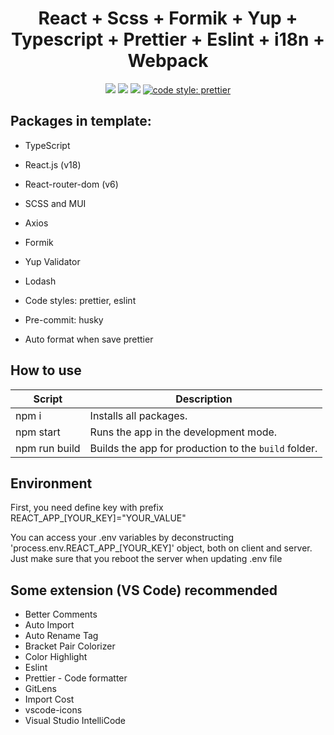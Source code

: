 <h1 align="center">React + Scss + Formik + Yup + Typescript + Prettier + Eslint + i18n + Webpack</h1>

<p align="center">
  <a href="https://reactjs.org/" target="_blank"><img src="https://img.shields.io/badge/React-v18.2.0-%238DD6F9.svg?logo=React"></a>
  <a href="https://github.com/donezombie" target="_blank"><img src="https://img.shields.io/badge/licence-MIT-green.svg" /></a>
  <a href="https://www.typescriptlang.org/" target="_blank"><img src="https://badgen.net/badge/Built%20With/TypeScript/blue" /></a>
  <a href="#badge"><img alt="code style: prettier" src="https://img.shields.io/badge/code_style-prettier-ff69b4.svg?style=flat-square"></a>
</p>

## Packages in template:

- TypeScript
- React.js (v18)
- React-router-dom (v6)
- SCSS and MUI

- Axios
- Formik
- Yup Validator
- Lodash

- Code styles: prettier, eslint
- Pre-commit: husky
- Auto format when save prettier

## How to use

| Script        | Description                                          |
| ------------- | ---------------------------------------------------- |
| npm i         | Installs all packages.                               |
| npm start     | Runs the app in the development mode.                |
| npm run build | Builds the app for production to the `build` folder. |

## Environment

First, you need define key with prefix REACT_APP\_[YOUR_KEY]="YOUR_VALUE"

You can access your .env variables by deconstructing 'process.env.REACT_APP\_[YOUR_KEY]' object, both on client and server.
Just make sure that you reboot the server when updating .env file

## Some extension (VS Code) recommended

- Better Comments
- Auto Import
- Auto Rename Tag
- Bracket Pair Colorizer
- Color Highlight
- Eslint
- Prettier - Code formatter
- GitLens
- Import Cost
- vscode-icons
- Visual Studio IntelliCode

